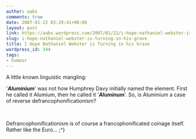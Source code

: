 ```yaml
---
author: aabs
comments: true
date: 2007-01-22 03:29:41+00:00
layout: post
link: https://aabs.wordpress.com/2007/01/22/i-hope-nathaniel-webster-is-turning-in-his-grave/
slug: i-hope-nathaniel-webster-is-turning-in-his-grave
title: I Hope Nathaniel Webster is Turning in his Grave
wordpress_id: 344
tags:
- humour
---
```


A little known linguistic mangling:


'**_Aluminium_**' was not how Humphrey Davy initially named the element. First he called it Alumium, then he called it '**_Aluminum_**'. So, is Aluminium a case of reverse defrancophonificationism?



 

Defrancophonificationism is of course a francophonificated coinage itself. Rather like the Euro... ;^}

